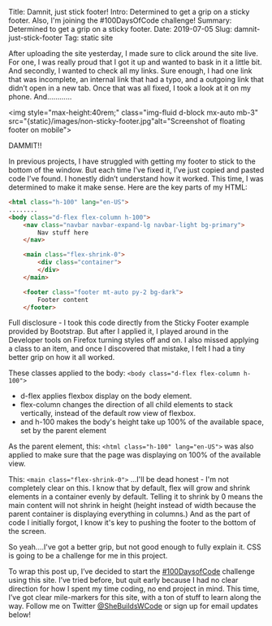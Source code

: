 Title: Damnit, just stick footer!
Intro: Determined to get a grip on a sticky footer. Also, I'm joining the #100DaysOfCode challenge!
Summary: Determined to get a grip on a sticky footer.
Date: 2019-07-05
Slug: damnit-just-stick-footer
Tag: static site

After uploading the site yesterday, I made sure to click around the site live. For one, I was really proud that I got it up and wanted to bask in it a little bit. And secondly, I wanted to check all my links. Sure enough, I had one link that was incomplete, an internal link that had a typo, and a outgoing link that didn’t open in a new tab.
Once that was all fixed, I took a look at it on my phone. And………… 

<img style="max-height:40rem;" class="img-fluid d-block mx-auto mb-3" src="{static}/images/non-sticky-footer.jpg"alt="Screenshot of floating footer on mobile">

DAMMIT!!

In previous projects, I have struggled with getting my footer to stick to the bottom of the window. But each time I’ve fixed it, I’ve just copied and pasted code I’ve found. I honestly didn’t understand how it worked. This time, I was determined to make it make sense. Here are the key parts of my HTML:

```html
<html class="h-100" lang="en-US">
........
<body class="d-flex flex-column h-100">
	<nav class="navbar navbar-expand-lg navbar-light bg-primary">
		Nav stuff here
	</nav>

	<main class="flex-shrink-0">
		<div class="container">
		</div>
	</main>

	<footer class="footer mt-auto py-2 bg-dark">
		Footer content
	</footer>
```

Full disclosure - I took this code directly from the Sticky Footer example provided by Bootstrap. But after I applied it, I played around in the Developer tools on Firefox turning styles off and on. I also missed applying a class to an item, and once I discovered that mistake, I felt I had a tiny better grip on how it all worked.

These classes applied to the body: `<body class="d-flex flex-column h-100">`

- d-flex applies flexbox display on the body element.
- flex-column changes the direction of all child elements to stack vertically, instead of the default row view of flexbox. 
- and h-100 makes the body's height take up 100% of the available space, set by the parent element

As the parent element, this: `<html class="h-100" lang="en-US">` was also applied to make sure that the page was displaying on 100% of the available view.

This: `<main class="flex-shrink-0">` ...I'll be dead honest - I'm not completely clear on this. I know that by default, flex will grow and shrink elements in a container evenly by default. Telling it to shrink by 0 means the main content will not shrink in height (height instead of width because the parent container is displaying everything in columns.) And as the part of code I initially forgot, I know it's key to pushing the footer to the bottom of the screen.

So yeah....I've got a better grip, but not good enough to fully explain it. CSS is going to be a challenge for me in this project.

To wrap this post up, I’ve decided to start the [#100DaysofCode](https://www.100daysofcode.com/) challenge using this site. I’ve tried before, but quit early because I had no clear direction for how I spent my time coding, no end project in mind. This time, I’ve got clear mile-markers for this site, with a ton of stuff to learn along the way. Follow me on Twitter [@SheBuildsWCode](https://twitter.com/SheBuildsWCode) or sign up for email updates below!
